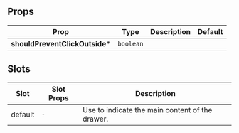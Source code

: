 <!-- This file is automatically generated, do not edit manually. -->

## Props

| Prop | Type | Description | Default |
| ---- | ---- | ----------- | ------- |
| **shouldPreventClickOutside*** | `boolean` |  |  |


## Slots

| Slot | Slot Props | Description |
| --------- | ---- | ----------- |
| default | `-` | Use to indicate the main content of the drawer. |

